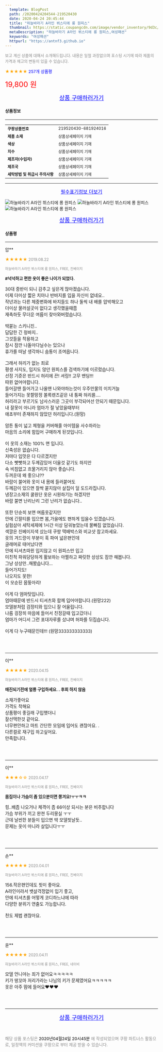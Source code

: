 ```yaml
---
  template: BlogPost
  path: /20200424204544-219520430
  date: 2020-04-24 20:45:44
  title: "하늘바라기 A라인 뷔스티에 롱 원피스"
  thumbnail: https://static.coupangcdn.com/image/vendor_inventory/9d3c/2b60d24202c8b6b504a715d34f4bd55154ae81c0963c5ac91da207c97614.jpg
  metaDescription: "하늘바라기 A라인 뷔스티에 롱 원피스,여성패션"
  keywords: "여성패션"
  httpurl: "https://antnf3.github.io"
---
```

  
<span style="color: #888;font-size:0.8rem">보고 계신 상품에 대해서 소개해드립니다.
내용은 일절 과장없으며 포스팅 시기에 따라 제품의 가격과 재고의 변동이 있을 수 있습니다.</span>
  
<span style="color: orange;">★★★★★</span> <span style="color: blue;font-size: 0.85rem;">257개 상품평</span>

<span style="font-size: 0.9rem"></span> 

<span style="color: red;font-size: 1.5rem;">19,800 원</span>



<p align="center"><a href="http://me2.do/xDYNmrgj" style="font-size: 1.2rem; color: blue;">상품 구매하러가기</a></p>

#### 상품정보

---

|                  |                       |
| ---------------- | --------------------- |
| **<span style="font-size:0.8rem;">쿠팡상품번호</span>** | <span style="font-size:0.8rem;">219520430-681924016</span> |
| **<span style="font-size:0.8rem;">제품 소재</span>**    | <span style="font-size:0.8rem;">상품상세페이지 기재</span>        |
| **<span style="font-size:0.8rem;">색상</span>**    | <span style="font-size:0.8rem;">상품상세페이지 기재</span>        |
| **<span style="font-size:0.8rem;">치수</span>**    | <span style="font-size:0.8rem;">상품상세페이지 기재</span>        |
| **<span style="font-size:0.8rem;">제조자(수입자)</span>**    | <span style="font-size:0.8rem;">상품상세페이지 기재</span>        |
| **<span style="font-size:0.8rem;">제조국</span>**    | <span style="font-size:0.8rem;">상품상세페이지 기재</span>        |
| **<span style="font-size:0.8rem;">세탁방법 및 취급시 주의사항</span>**    | <span style="font-size:0.8rem;">상품상세페이지 기재</span>        |




---

<p align="center"><a href="http://me2.do/xDYNmrgj" style="font-size: 1rem; color: blue;">필수표기정보 더보기</a></p>

![하늘바라기 A라인 뷔스티에 롱 원피스](http://image11.coupangcdn.com/image/vendor_inventory/88ca/69443fb49bef395f8842b337ab2bb9c852800878906170e521bee0ef79b6.jpeg)
![하늘바라기 A라인 뷔스티에 롱 원피스](http://image11.coupangcdn.com/image/vendor_inventory/22fe/5bb1e6478501f0eea2ed6f607a5db09936a85d90e3c747375d2b79685f06.jpeg)
![하늘바라기 A라인 뷔스티에 롱 원피스](http://image11.coupangcdn.com/image/vendor_inventory/3878/1477c0e9c27485fd2110eb1afe1ea02f02b51aec1d5617a665cc94498bfa.jpeg)

<p align="center"><a href="http://me2.do/xDYNmrgj" style="font-size: 1.2rem; color: blue;">상품 구매하러가기</a></p>

#### 상품평
  
---
  
압**
    
<span style="color: orange;">★★★★★</span> <span style="font-size:0.8rem;color: #888;">2019.08.22</span>
    
<span style="color: #888;font-size:0.7rem">하늘바라기 A라인 뷔스티에 롱 원피스, FREE, 진베이지</span>
    
<span style="font-size:0.85rem">**#넉넉하고 편한 옷이 좋은 나이가 되었다.**</span>
    
<span style="font-size: 0.9rem;">30대 중반이 되니 감추고 싶은게 많아졌습니다.<br/>이제 더이상 짧은 치마나 반바지를 입을 자신이 없네요..<br/>작년과는 다른 체중변화에 바지들도 하나 둘씩 내 배를 압박해오고 <br/>더이상 물러설곳이 없다고 생각했을때쯤<br/>재촉하듯 무더운 여름이 찾아와버렸습니다.<br/><br/>딱붙는 스키니진..<br/>답답한 긴 청바지..<br/>그것들을 착용하고<br/>잠시 잠깐 나돌아다닐수는 있으나<br/>휴가를 떠날 생각하니 숨통이 조여옵니다.<br/><br/>그래서 허리가 없는 죄로 <br/>평생 사지도, 입지도 않던 원피스를 검색하기에 이르렀습니다.<br/>선정 기준은 반드시 허리에 끈! 셔링!! 고무 밴딩!!!<br/>따윈 없어야합니다.<br/>들어갈땐 들어가고 나올땐 나와야하는것이 우주만물의 이치거늘<br/>들어가지는 못할망정 볼록렌즈같은 내 통짜 허리를....<br/>허리라고 부르기도 남사스러운 그곳이 부각되어선 안되기 때문입니다.<br/>내 잘못이 아니라 엄마가 절 낳았을때부터<br/>애초부터 존재하지 않았던 허리입니다.(원망)<br/><br/>암튼 통이 넓고 체형을 커버해줄 아이템을 사수하라는<br/>마음의 소리에 힘입어 구매하게 된것입니다.<br/><br/>이 옷의 소재는 100% 면 입니다.<br/>신축성은 없습니다.<br/>저마다 입맛은 다 다르겠지만<br/>다소 빳빳하고 두께감있어 더울것 같기도 하지만 <br/>속 비침없고 흐물거리지 않아 좋습니다.<br/>두꺼운데 왜 좋으냐??<br/>바람이 불어와 옷이 내 몸에 들러붙어도<br/>두께감이 있으면 찰싹 붙지않아 살집이 덜 도드라집니다.<br/>냉장고소재의 쿨원단 옷은 시원하기는 하겠지만<br/>바람 불면 난리난리 그런 난리가 없습니다..<br/><br/>또한 단순히 보면 여름옷같지만 <br/>안에 긴팔티를 입으면 봄,가을에도 편하게 입을수 있겠습니다.<br/>실험삼아 세탁세제에 1시간 이상 담궈놓았는데 물빠짐 없었습니다.<br/>색깔은 진베이지색 샀는데 쿠팡 택배박스와 비교샷 참고하세요.<br/>옷의 겨드랑이 부분이 훅 파여 넓은편인데<br/>글래머로 태어났다면<br/>안에 티셔츠따윈 입지않고 이 원피스만 입고<br/>미친척 파워당당하게 활보하는 아찔하고 짜릿한 상상도 잠깐 해봅니다.<br/>그냥 상상만..해봤습니다...<br/>들어가지도! <br/>나오지도 못한! <br/>이 모순된 몸뚱아리!<br/><br/>이게 다 엄마탓입니다. <br/>엄마때문에 반드시 티셔츠와 함께 입어야합니다.(원망222)<br/>모델분처럼 검정티와 입으니 잘 어울립니다.<br/>나름 굉장히 마음에 들어서 친정갈때 입고갔더니 <br/>엄마가 어디서 그런 포대자루를 샀냐며 허파를 뒤집습니다.<br/><br/>이게 다 누구때문인데!!! (원망333333333333)</span>
    
<br>
<br>

---
  
이**
    
<span style="color: orange;">★★★★★</span> <span style="font-size:0.8rem;color: #888;">2020.04.15</span>
    
<span style="color: #888;font-size:0.7rem">하늘바라기 A라인 뷔스티에 롱 원피스, FREE, 진베이지</span>
    
<span style="font-size:0.85rem">**매진되기전에 얼릉 구입하세요. .  후회 하지 않음**</span>
    
<span style="font-size: 0.9rem;">소재가좋아요<br/>가격도 착해요<br/>상품평이 좋길래 구입햇더니 <br/>잘선택한것 같아요.<br/>너무편안하고 마트 간단한 모임에 입어도 괜찮아요. . <br/>다른컬로 재구입 하고싶어요.<br/>만족합니다.</span>
    
<br>
<br>

---
  
이**
    
<span style="color: orange;">★★★☆☆</span> <span style="font-size:0.8rem;color: #888;">2020.04.17</span>
    
<span style="color: #888;font-size:0.7rem">하늘바라기 A라인 뷔스티에 롱 원피스, FREE, 진베이지</span>
    
<span style="font-size:0.85rem">**몸집이나 가슴이 좀 있으분이면 쫑겨요!ㅜㅜㅋㅋ**</span>
    
<span style="font-size: 0.9rem;">힝..배좀 나오거나 체격이 좀 66이상 되시는 분은 비추합니다<br/>가슴 부위가 끼고 완젼 두리뭉실 ㅜㅜ<br/>근데 날씬한 분들이 입으면 딱 모델핏날듯..<br/>문제는 옷이 아니라 살입니다ㅜㅜ</span>
    
<br>
<br>

---
  
손**
    
<span style="color: orange;">★★★★★</span> <span style="font-size:0.8rem;color: #888;">2020.04.01</span>
    
<span style="color: #888;font-size:0.7rem">하늘바라기 A라인 뷔스티에 롱 원피스, FREE, 진베이지</span>
    

    
<span style="font-size: 0.9rem;">156.작은편인데도 핏이 좋아요.<br/> A라인이라서 뱃살걱정없이 입기 좋고,<br/>안에 티셔츠를 어떻게 코디하느냐에 따라 <br/>다양한 분위기 연출도 가능합니다.<br/><br/>천도 제법 괜찮아요.</span>
    
<br>
<br>

---
  
윤**
    
<span style="color: orange;">★★★★★</span> <span style="font-size:0.8rem;color: #888;">2020.04.11</span>
    
<span style="color: #888;font-size:0.7rem">하늘바라기 A라인 뷔스티에 롱 원피스, FREE, 네이비</span>
    

    
<span style="font-size: 0.9rem;">모델 언니야는 죄가 없어요ㅋㅋㅋㅋㅋ<br/>키가 땅꼬마 저리가라는 나님의 키가 문제였어요ㅋㅋㅋㅋㅋ<br/>옷은 아주 맘에 들어요❤❤❤</span>
    
<br>
<br>


  
---
  
<p align="center"><a href="http://me2.do/xDYNmrgj" style="font-size: 1.2rem; color: blue;">상품 구매하러가기</a></p>
  
<br>
  
<span style="font-size: 0.85rem; color: #888;">해당 상품 포스팅은 <span style="color: #000;"> 2020년04월24일 20시45분 </span> 에 작성되었으며 쿠팡 파트너스 활동으로, 일정액의 커미션을 쿠팡으로 부터 제공 받을 수 있습니다.</span>